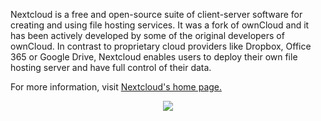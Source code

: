 Nextcloud is a free and open-source suite of client-server software for creating and using file hosting services. It was a fork of ownCloud and it has been actively developed by some of the original developers of ownCloud. In contrast to proprietary cloud providers like Dropbox, Office 365 or Google Drive, Nextcloud enables users to deploy their own file hosting server and have full control of their data.

For more information, visit [Nextcloud's home page.](https://nextcloud.com/)

<p align="center"><img src="https://docs.usbx.me/uploads/images/gallery/2020-04/serverwebui[1].png"></p>